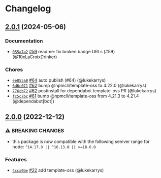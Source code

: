 # Changelog

## [2.0.1](https://github.com/npm/npm-user-validate/compare/v2.0.0...v2.0.1) (2024-05-06)

### Documentation

* [`055a7a2`](https://github.com/npm/npm-user-validate/commit/055a7a281da879f8ce30bf81b546ef540c962e32) [#59](https://github.com/npm/npm-user-validate/pull/59) readme: fix broken badge URLs (#59) (@10xLaCroixDrinker)

### Chores

* [`ee855a8`](https://github.com/npm/npm-user-validate/commit/ee855a880316c47ceff4dff334c5c6f93d17f697) [#64](https://github.com/npm/npm-user-validate/pull/64) auto publish (#64) (@lukekarrys)
* [`6d6c071`](https://github.com/npm/npm-user-validate/commit/6d6c0719a7621af2a377247c8b5d086a6064852a) [#62](https://github.com/npm/npm-user-validate/pull/62) bump @npmcli/template-oss to 4.22.0 (@lukekarrys)
* [`776cb72`](https://github.com/npm/npm-user-validate/commit/776cb722865ea593999bca22ceb08af8c6425b92) [#62](https://github.com/npm/npm-user-validate/pull/62) postinstall for dependabot template-oss PR (@lukekarrys)
* [`fc5c7bc`](https://github.com/npm/npm-user-validate/commit/fc5c7bcd2513b2740a6131283c0ecee031d12c29) [#61](https://github.com/npm/npm-user-validate/pull/61) bump @npmcli/template-oss from 4.21.3 to 4.21.4 (@dependabot[bot])

## [2.0.0](https://github.com/npm/npm-user-validate/compare/v1.0.1...v2.0.0) (2022-12-12)

### ⚠️ BREAKING CHANGES

* this package is now compatible with the following semver range for node: `^14.17.0 || ^16.13.0 || >=18.0.0`

### Features

* [`4cca0be`](https://github.com/npm/npm-user-validate/commit/4cca0be1d3c101f309a3128303d218b1b58c4596) [#22](https://github.com/npm/npm-user-validate/pull/22) add template-oss (@lukekarrys)
